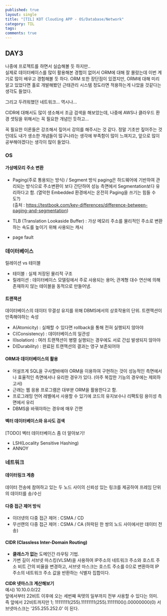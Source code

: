 ```yaml
---
published: true
layout: single
title: "[TIL] KDT Clouding APP - OS/Database/Network"
category: TIL
tags:
comments: true
---
```


## DAY3

나중에 프로젝트를 하면서 실습해볼 듯 하지만..  
실제로 데이터베이스를 많이 활용해본 경험이 없어서 ORM에 대해 잘 몰랐는데 이번 계기로 많이 배우고 경험해볼 듯 하다. ORM 또한 장단점이 있겠지만, ORM에 대해 미리 알고 있었다면 홀로 개발해봤던 근태관리 시스템 정도라면 적용하는게 나았을 것같다는 생각도 들었다.  


그리고 두려워했던 네트워크... 역시나...


CIDR에 대해서도 많이 생소해서 조금 검색을 해보았는데, 나중에 AWS나 클라우드 환경 셋팅을 위해서는 꼭 필요한 개념인 듯하고...


꼭 필요한 이론들은 강조해서 짚어서 강의를 해주시는 것 같다. 정말 기초만 짚어주는 것인데도 내가 생소한 개념들이 많구나라는 생각에 부족함이 많이 느껴지고, 앞으로 많이 공부해야겠다는 생각이 많이 들었다.  

### OS
#### 가상메모리 주소 변환
- Paging(주로 통용되는 방식) / Segment 방식
paging은 하드웨어에 기반하여 관리되는 방식으로 주소변환이 보다 간단하여 성능 측면에서 Segmentation보다 유리하다고 함. (열악한 Embedded 환경에서는 온전히 Paging을 쓰기는 힘들 수도?)  
(출처 : https://testbook.com/key-differences/difference-between-paging-and-segmentation)  

- TLB (Translation Lookaside Buffer) : 가상 메모리 주소를 물리적인 주소로 변환하는 속도를 높이기 위해 사용되는 캐시
- page fault

### 데이터베이스
릴레이션 vs 테이블
- 테이블 : 실제 저장된 물리적 구조
- 릴레이션 : 데이터베이스 모델링에서 주로 사용되는 용어; 관계형 대수 연산에 의해 존재하지 않는 테이블을 동적으로 만들어냄.

#### 트랜잭션
데이터베이스의 데이터 무결성 유지를 위해 DBMS에서의 상호작용의 단위.
트랜잭션이 만족해야하는 속성
- A(Atomicity) : 실패할 수 있다면 rollback을 통해 전혀 실행되지 않아야
- C(Consistency) : 데이터베이스의 일관성
- I(Isolation) : 여러 트랜잭션이 병렬 실행되는 경우에도 서로 간섭 발생되지 않아야
- D(Durability) : 완료된 트랜잭션의 결과는 영구 보존되어야

#### ORM과 데이터베이스의 활용
- 어설프게 SQL을 구사할바에야 ORM을 이용하여 구현하는 것이 성능적인 측면에서나 효율적인 측면에서나 유리한 경우가 있다. (아주 복잡한 기능의 경우에는 제외하고서)
- 근래는 웹 응용 프로그램은 대부분 ORM을 활용한다고 함.
- 프로그래밍 언어 레벨에서 사용할 수 있기에 코드의 유지보수나 리팩토링 용이성 측면에서 유리
- DBMS을 바꿔야하는 경우에 매우 간편

#### 벡터 데이터베이스와 유사도 검색
[TODO] 벡터 데이터베이스 좀 더 알아보기!
- LSH(Locality Sensitive Hashing)
- ANNOY

### 네트워크
#### 데이터링크 계층
데이터 전송에 참여하고 있는 두 노드 사이의 신뢰성 있는 링크를 제공하여 프레임 단위의 데이터를 송/수신

#### 다중 접근 제어 방식
- 이더넷의 다중 접근 제어 : CSMA / CD
- 무선랜의 다중 접근 제어 : CSMA / CA (허락된 한 쌍의 노드 사이에서만 데이터 전송)

#### CIDR (Classless Inter-Domain Routing)
- __클래스가 없는__ 도메인간 라우팅 기법.
- 가변 길이 서브넷 마스킹(VLSM)을 사용하여 IP주소의 네트워크 주소와 호스트 주소 비트 간의 비율을 변경하고, 서브넷 마스크는 호스트 주소를 0으로 변환하여 IP주소의 네트워크 주소 값을 반환하는 식별자 집합이다.


__CIDR 넷마스크 계산해보기__  
예시) 10.10.0.0/22  
앞에서부터 22비트 이후에 오는 세번째 옥텟의 일부까지 전부 사용할 수 있다는 의미.  
즉 앞에서 22비트까지만 1; 11111111(255).11111111(255).11111100().00000000(0) 서브넷마스크는 '255.255.252.0' 이 된다.